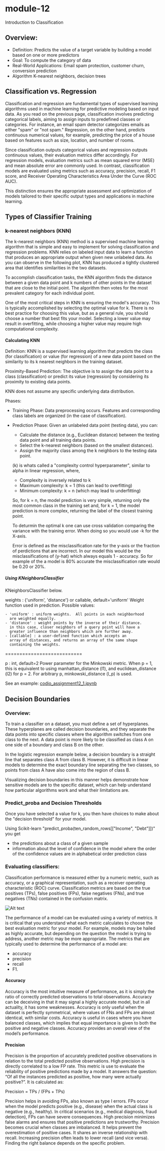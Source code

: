 # module-12
Introduction to Classification


## Overview:
- Definition:  Predicts the value of a target variable by building a model based on one or more predictors
- Goal:  To compute the category of data
- Real-World Applications:  Email spam protection, customer churn, conversion prediction
- Algorithm	K-nearest neighbors, decision trees

## Classification vs. Regression
Classification and regression are fundamental types of supervised learning algorithms used in machine learning for predictive modeling based on input data. As you read on the previous page, classification involves predicting categorical labels, aiming to assign inputs to predefined classes or categories. For instance, an email spam detector categorizes emails as either "spam" or "not spam." Regression, on the other hand, predicts continuous numerical values, for example, predicting the price of a house based on features such as size, location, and number of rooms.

Since classification outputs categorical values and regression outputs continuous values, their evaluation metrics differ accordingly. For regression models, evaluation metrics such as mean squared error (MSE) and mean absolute error are commonly used. In contrast, classification models are evaluated using metrics such as accuracy, precision, recall, F1 score, and Receiver Operating Characteristics Area Under the Curve (ROC AUC).

This distinction ensures the appropriate assessment and optimization of models tailored to their specific output types and applications in machine learning.

## Types of Classifier Training

### k-nearest neighbors (KNN)
The k-nearest neighbors (KNN) method is a supervised machine learning algorithm that is simple and easy to implement for solving classification and regression problems. KNN relies on labeled input data to learn a function that produces an appropriate output when given new unlabeled data. As you can observe in the following plot, KNN has produced a tightly clustered area that identifies similarities in the two datasets.

To accomplish classification tasks, the KNN algorithm finds the distance between a given data point and k numbers of other points in the dataset that are close to the initial point. The algorithm then votes for the most prevalent category for each individual point.

One of the most critical steps in KNN is ensuring the model's accuracy. This is typically accomplished by selecting the optimal value for k. There is no best practice for choosing this value, but as a general rule, you should choose a number that best fits your model. Selecting a lower value may result in overfitting, while choosing a higher value may require high computational complexity.

#### Calculating KNN
Definition: KNN is a supervised learning algorithm that predicts the class (for classification) or value (for regression) of a new data point based on the similarity to its k nearest neighbors in the training dataset.

Proximity-Based Prediction:
The objective is to assign the data point to a class (classification) or predict its value (regression) by considering its proximity to existing data points.

KNN does not assume any specific underlying data distribution.

Phases:
- Training Phase: Data preprocessing occurs. Features and corresponding class labels are organized (in the case of classification).
- Prediction Phase: Given an unlabeled data point (testing data), you can:
  - Calculate the distance (e.g., Euclidean distance) between the testing data point and all training data points.
  - Select the k-nearest neighbors (based on the smallest distances).
  - Assign the majority class among the k neighbors to the testing data point.

  (k) is whats called a "complexity control hyperparameter", similar to alpha in linear regression, where,
  - Complexity is inversely related to k
  - Maximum complexity: k = 1 (this can lead to overfitting)
  - Minimum complexity: k = n (which may lead to underfitting)

  So, for k = n, the model prediction is very simple, returning only the most common class in the training set
  and, for k = 1, the model prediction is more complex, returning the label of the closest training point.

  To deturmin the optimal k one can use cross validation comparing the variance with the training error.  When doing so you would use -k for the X-axis. 

  Error is defined as the misclassification rate for the y-axis or the fraction of perdictions that are incorrect.  In our model this would be the misclassifications of (y-hat) which always equals 1 - accuracy.  So for example of the a model is 80% accurate the misclassification rate would be 0.20 or 20%. 
   
##### Using KNeighborsClassifier
KNeighborsClassifier below.

weights : {'uniform', 'distance'} or callable, default='uniform'
    Weight function used in prediction.  Possible values:

    - 'uniform' : uniform weights.  All points in each neighborhood
      are weighted equally.
    - 'distance' : weight points by the inverse of their distance.
      in this case, closer neighbors of a query point will have a
      greater influence than neighbors which are further away.
    - [callable] : a user-defined function which accepts an
      array of distances, and returns an array of the same shape
      containing the weights.

===========================

p : int, default=2
    Power parameter for the Minkowski metric. When p = 1, this is
    equivalent to using manhattan_distance (l1), and euclidean_distance
    (l2) for p = 2. For arbitrary p, minkowski_distance (l_p) is used.

See an example: [codio_assignment12_1.ipynb](module-12/edit/main/codio/codio_assignment12_1.ipynb)

## Decision Boundaries
### Overview:
To train a classifier on a dataset, you must define a set of hyperplanes. These hyperplanes are called decision boundaries, and they separate the data points into specific classes where the algorithm switches from one class to the next. A data point is more likely to be classified as class A on one side of a boundary and class B on the other.

In the logistic regression example below, a decision boundary is a straight line that separates class A from class B. However, it is difficult in linear models to determine the exact boundary line separating the two classes, so points from class A have also come into the region of class B.

Visualizing decision boundaries in this manner helps demonstrate how sensitive models are to the specific dataset, which can help understand how particular algorithms work and what their limitations are.

### Predict_proba and Decision Thresholds
Once you have selected a value for k, you then have choices to make about the "decision threshold" for your model.

Using Scikit-learn "predict_proba(ten_random_rows[["Income", "Debt"]])" you get 
- the predictions about a class of a given sample
- information about the level of confidence in the model
where the order of the confidence values are in alphabetical order prediction class

### Evaluating classifiers:
Classification performance is measured either by a numeric metric, such as accuracy, or a graphical representation, such as a receiver operating characteristic (ROC) curve. Classification metrics are based on the true positives (TPs), false positives (FPs), false negatives (FNs), and true negatives (TNs) contained in the confusion matrix.

![Alt text](module-12/edit/main/images/confusion-matrix.png)

The performance of a model can be evaluated using a variety of metrics. It is critical that you understand what each metric calculates to choose the best evaluation metric for your model. For example, models may be hailed as highly accurate, but depending on the question the model is trying to address, another metric may be more appropriate. The metrics that are typically used to determine the performance of a model are:
- accuracy
- precision
- recall
- F1.

#### Accuracy
Accuracy is the most intuitive measure of performance, as it is simply the ratio of correctly predicted observations to total observations. Accuracy can be deceiving in that it may signal a highly accurate model, but in all actuality, it has some weaknesses. Accuracy is only useful when the dataset is perfectly symmetrical, where values of FNs and FPs are almost identical, with similar costs. Accuracy is useful in cases where you have balanced classes, which implies that equal importance is given to both the positive and negative classes. Accuracy provides an overall view of the model’s performance.

#### Precision
Precision is the proportion of accurately predicted positive observations in relation to the total predicted positive observations. High precision is directly correlated to a low FP rate. This metric is use to evaluate the reliability of positive predictions made by a model. It answers the question: “Of all the instances predicted as positive, how many were actually positive?”. It is calculated as:

Precision = TPs / (FPs + TPs​)

Precision helps in avoiding FPs, also known as type I errors. FPs occur when the model predicts positive (e.g., disease) when the actual class is negative (e.g., healthy). In critical scenarios (e.g., medical diagnosis, fraud detection), FPs can have severe consequences. High precision minimizes false alarms and ensures that positive predictions are trustworthy. Precision becomes crucial when classes are imbalanced. It helps prevent the overestimation of positive cases. It shares an inverse relationship with recall. Increasing precision often leads to lower recall (and vice versa). Finding the right balance depends on the specific problem.
